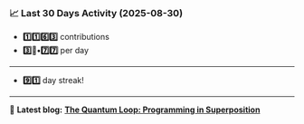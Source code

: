 <!--START_STATS-->
### 📈 Last 30 Days Activity (2025-08-30)  
- **1️⃣1️⃣6️⃣3️⃣** contributions  
- **3️⃣🎱•7️⃣7️⃣** per day
---
- **9️⃣1️⃣** day streak!
---
📝 **Latest blog:** [**The Quantum Loop: Programming in Superposition**](https://andriak.com/blog/quantum-loop)
<!--END_STATS-->
